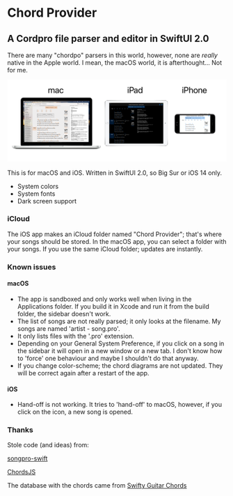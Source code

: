 # Chord Provider

## A Cordpro file parser and editor in SwiftUI 2.0

There are many "chordpo" parsers in this world, however, none are *really* native in the Apple world. I mean, the macOS world, it is afterthought... Not for me.

![Chord Provider](Screenshots/screenshots.png)

This is for macOS and iOS. Written in SwiftUI 2.0, so Big Sur or iOS 14 only.

- System colors
- System fonts
- Dark screen support

### iCloud

The iOS app makes an iCloud folder named "Chord Provider"; that's where your songs should be stored. In the macOS app, you can select a folder with your songs. If you use the same iCloud folder; updates are instantly.

### Known issues

#### macOS

- The app is sandboxed and only works well when living in the Applications folder. If you build it in Xcode and run it from the build folder, the sidebar doesn't work.
- The list of songs are not really parsed; it only looks at the filename. My songs are named 'artist - song.pro'.
- It only lists files with the '.pro' extension.
- Depending on your General System Preference, if you click on a song in the sidebar it will open in a new window or a new tab. I don't know how to 'force' one behaviour and maybe I shouldn't do that anyway.
- If you change color-scheme; the chord diagrams are not updated. They will be correct again after a restart of the app.

#### iOS

- Hand-off is not working. It tries to 'hand-off' to macOS, however, if you click on the icon, a new song is opened.

### Thanks

Stole code (and ideas) from:

[songpro-swift](https://github.com/SongProOrg/songpro-swift)

[ChordsJS](https://github.com/AlexSchwabauer/ChordJS)

The database with the chords came from [Swifty Guitar Chords](https://github.com/BeauNouvelle/SwiftyGuitarChords)
